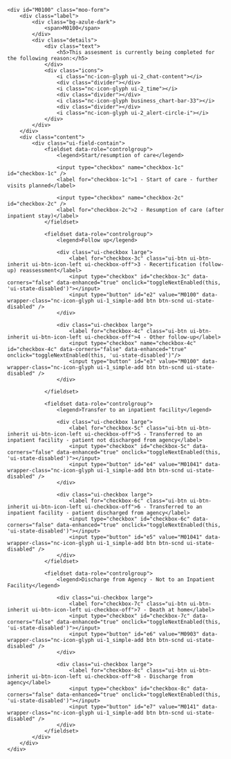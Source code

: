 	<div id="M0100" class="moo-form">
		<div class="label">
			<div class="bg-azule-dark">
				<span>M0100</span>
			</div>
			<div class="details">
				<div class="text">
					<h5>This assesment is currently being completed for the following reason:</h5>
				</div>
				<div class="icons">
					<i class="nc-icon-glyph ui-2_chat-content"></i>
					<div class="divider"></div>
					<i class="nc-icon-glyph ui-2_time"></i>
					<div class="divider"></div>
					<i class="nc-icon-glyph business_chart-bar-33"></i>
					<div class="divider"></div>
					<i class="nc-icon-glyph ui-2_alert-circle-i"></i>
				</div>
			</div>
		</div>
		<div class="content">
			<div class="ui-field-contain">
				<fieldset data-role="controlgroup">
					<legend>Start/resumption of care</legend>

					<input type="checkbox" name="checkbox-1c" id="checkbox-1c" />
					<label for="checkbox-1c">1 - Start of care - further visits planned</label>

					<input type="checkbox" name="checkbox-2c" id="checkbox-2c" />
					<label for="checkbox-2c">2 - Resumption of care (after inpatient stay)</label>
				</fieldset>

				<fieldset data-role="controlgroup">
					<legend>Follow up</legend>

					<div class="ui-checkbox large">
						<label for="checkbox-3c" class="ui-btn ui-btn-inherit ui-btn-icon-left ui-checkbox-off">3 - Recertification (follow-up) reassessment</label>
						<input type="checkbox" id="checkbox-3c" data-corners="false" data-enhanced="true" onclick="toggleNextEnabled(this, 'ui-state-disabled')"></input>
						<input type="button" id="e2" value="M0100" data-wrapper-class="nc-icon-glyph ui-1_simple-add btn btn-scnd ui-state-disabled" />
					</div>

					<div class="ui-checkbox large">
						<label for="checkbox-4c" class="ui-btn ui-btn-inherit ui-btn-icon-left ui-checkbox-off">4 - Other follow-up</label>
						<input type="checkbox" name="checkbox-4c" id="checkbox-4c" data-corners="false" data-enhanced="true" onclick="toggleNextEnabled(this, 'ui-state-disabled')"/>
						<input type="button" id="e3" value="M0100" data-wrapper-class="nc-icon-glyph ui-1_simple-add btn btn-scnd ui-state-disabled" />
					</div>

				</fieldset>

				<fieldset data-role="controlgroup">
					<legend>Transfer to an inpatient facility</legend>

					<div class="ui-checkbox large">
						<label for="checkbox-5c" class="ui-btn ui-btn-inherit ui-btn-icon-left ui-checkbox-off">5 - Transferred to an inpatient facility - patient not discharged from agency</label>
						<input type="checkbox" id="checkbox-5c" data-corners="false" data-enhanced="true" onclick="toggleNextEnabled(this, 'ui-state-disabled')"></input>
						<input type="button" id="e4" value="M01041" data-wrapper-class="nc-icon-glyph ui-1_simple-add btn btn-scnd ui-state-disabled" />
					</div>

					<div class="ui-checkbox large">
						<label for="checkbox-6c" class="ui-btn ui-btn-inherit ui-btn-icon-left ui-checkbox-off">6 - Transferred to an inpatient facility - patient discharged from agency</label>
						<input type="checkbox" id="checkbox-6c" data-corners="false" data-enhanced="true" onclick="toggleNextEnabled(this, 'ui-state-disabled')"></input>
						<input type="button" id="e5" value="M01041" data-wrapper-class="nc-icon-glyph ui-1_simple-add btn btn-scnd ui-state-disabled" />
					</div>
				</fieldset>

				<fieldset data-role="controlgroup">
					<legend>Discharge from Agency - Not to an Inpatient Facility</legend>

					<div class="ui-checkbox large">
						<label for="checkbox-7c" class="ui-btn ui-btn-inherit ui-btn-icon-left ui-checkbox-off">7 - Death at home</label>
						<input type="checkbox" id="checkbox-7c" data-corners="false" data-enhanced="true" onclick="toggleNextEnabled(this, 'ui-state-disabled')"></input>
						<input type="button" id="e6" value="M0903" data-wrapper-class="nc-icon-glyph ui-1_simple-add btn btn-scnd ui-state-disabled" />
					</div>

					<div class="ui-checkbox large">
						<label for="checkbox-8c" class="ui-btn ui-btn-inherit ui-btn-icon-left ui-checkbox-off">8 - Discharge from agency</label>
						<input type="checkbox" id="checkbox-8c" data-corners="false" data-enhanced="true" onclick="toggleNextEnabled(this, 'ui-state-disabled')"></input>
						<input type="button" id="e7" value="M0141" data-wrapper-class="nc-icon-glyph ui-1_simple-add btn btn-scnd ui-state-disabled" />
					</div>
				</fieldset>
			</div>
		</div>
	</div>
